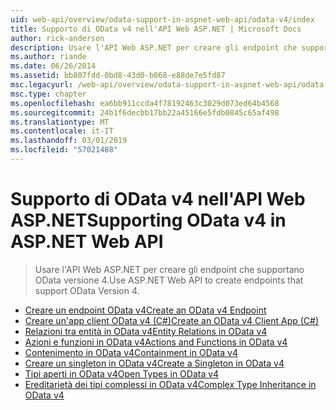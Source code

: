 ```yaml
---
uid: web-api/overview/odata-support-in-aspnet-web-api/odata-v4/index
title: Supporto di OData v4 nell'API Web ASP.NET | Microsoft Docs
author: rick-anderson
description: Usare l'API Web ASP.NET per creare gli endpoint che supportano OData versione 4.
ms.author: riande
ms.date: 06/26/2014
ms.assetid: bb807fdd-0bd8-43d0-b068-e88de7e5fd87
msc.legacyurl: /web-api/overview/odata-support-in-aspnet-web-api/odata-v4
msc.type: chapter
ms.openlocfilehash: ea6bb911ccda4f78192463c3029d073ed64b4568
ms.sourcegitcommit: 24b1f6decbb17bb22a45166e5fdb0845c65af498
ms.translationtype: MT
ms.contentlocale: it-IT
ms.lasthandoff: 03/01/2019
ms.locfileid: "57021488"
---
```

<a name="supporting-odata-v4-in-aspnet-web-api"></a><span data-ttu-id="ae397-103">Supporto di OData v4 nell'API Web ASP.NET</span><span class="sxs-lookup"><span data-stu-id="ae397-103">Supporting OData v4 in ASP.NET Web API</span></span>
====================
> <span data-ttu-id="ae397-104">Usare l'API Web ASP.NET per creare gli endpoint che supportano OData versione 4.</span><span class="sxs-lookup"><span data-stu-id="ae397-104">Use ASP.NET Web API to create endpoints that support OData Version 4.</span></span>


- [<span data-ttu-id="ae397-105">Creare un endpoint OData v4</span><span class="sxs-lookup"><span data-stu-id="ae397-105">Create an OData v4 Endpoint</span></span>](create-an-odata-v4-endpoint.md)
- [<span data-ttu-id="ae397-106">Creare un'app client OData v4 (C#)</span><span class="sxs-lookup"><span data-stu-id="ae397-106">Create an OData v4 Client App (C#)</span></span>](create-an-odata-v4-client-app.md)
- [<span data-ttu-id="ae397-107">Relazioni tra entità in OData v4</span><span class="sxs-lookup"><span data-stu-id="ae397-107">Entity Relations in OData v4</span></span>](entity-relations-in-odata-v4.md)
- [<span data-ttu-id="ae397-108">Azioni e funzioni in OData v4</span><span class="sxs-lookup"><span data-stu-id="ae397-108">Actions and Functions in OData v4</span></span>](odata-actions-and-functions.md)
- [<span data-ttu-id="ae397-109">Contenimento in OData v4</span><span class="sxs-lookup"><span data-stu-id="ae397-109">Containment in OData v4</span></span>](odata-containment-in-web-api-22.md)
- [<span data-ttu-id="ae397-110">Creare un singleton in OData v4</span><span class="sxs-lookup"><span data-stu-id="ae397-110">Create a Singleton in OData v4</span></span>](using-a-singleton-in-an-odata-endpoint-in-web-api-22.md)
- [<span data-ttu-id="ae397-111">Tipi aperti in OData v4</span><span class="sxs-lookup"><span data-stu-id="ae397-111">Open Types in OData v4</span></span>](use-open-types-in-odata-v4.md)
- [<span data-ttu-id="ae397-112">Ereditarietà dei tipi complessi in OData v4</span><span class="sxs-lookup"><span data-stu-id="ae397-112">Complex Type Inheritance in OData v4</span></span>](complex-type-inheritance-in-odata-v4.md)

